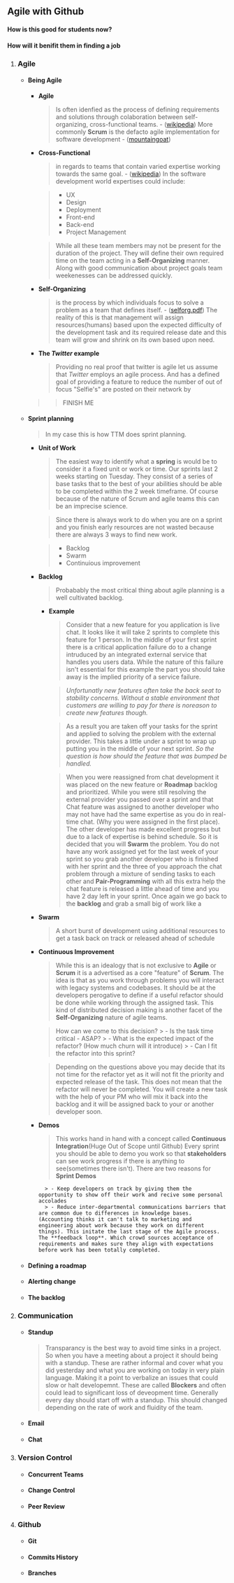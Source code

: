 ## Agile with Github

#### How is this good for students now?
#### How will it benifit them in finding a job

1. ### Agile
    - #### Being Agile
        
        - **Agile**
            > Is often idenfied as the process of defining requirements and solutions through colaboration between self-organizing, cross-functional teams. - ([wikipedia][1]) More commonly **Scrum** is the defacto agile implementation for software development - ([mountaingoat][3])
        
        - **Cross-Functional**
        
            > in regards to teams that contain varied expertise working towards the same goal. - ([wikipedia][4]) In the software development world expertises could include:
        
            > - UX
            > - Design
            > - Deployment
            > - Front-end
            > - Back-end
            > - Project Management
        
            > While all these team members may not be present for the duration of the project. They will define their own required time on the team acting in a **Self-Organizing** manner. Along with good communication about project goals team weekenesses can be addressed quickly.
        
        - **Self-Organizing**
            > is the process by which individuals focus to solve a problem as a team that defines itself. - ([selforg.pdf][2]) The reality of this is that management will assign resources(humans) based upon the expected difficulty of the development task and its required release date and this team will grow and shrink on its own based upon need. 
        
        - **The _Twitter_ example**
            > Providing no real proof that twitter is agile let us assume that _Twitter_ employs an agile process. And has a defined goal of providing a feature to reduce the number of out of focus "Selfie's" are posted on their network by
        >>FINISH ME 
        
    - #### Sprint planning
        > In my case this is how TTM does sprint planning.
        
        - **Unit of Work**
            > The easiest way to identify what a **spring** is would be to consider it a fixed unit or work or time. Our sprints last 2 weeks starting on Tuesday. They consist of a series of base tasks that to the best of your abilities should be able to be completed within the 2 week timeframe. Of course because of the nature of Scrum and agile teams this can be an imprecise science.
            
            > Since there is always work to do when you are on a sprint and you finish early resources are not wasted because there are always 3 ways to find new work.
            
            > - Backlog
            > - Swarm
            > - Continuious improvement
            
        - **Backlog**
            > Probabably the most critical thing about agile planning is a well cultivated backlog.
            
            - **Example**
                > Consider that a new feature for you application is live chat. It looks like it will take 2 sprints to complete this feature for 1 person. In the middle of your first sprint there is a critical application failure do to a change intruduced by an integrated external service that handles you users data. While the nature of this failure isn't essential for this example the part you should take away is the implied priority of a service failure.
             
                > _Unfortunatly new features often take the back seat to stability concerns. Without a stable environment that customers are willing to pay for there is noreason to create new features though._

                > As a result you are taken off your tasks for the sprint and applied to solving the problem with the external provider. This takes a little under a sprint to wrap up putting you in the middle of your next sprint. _So the question is how should the feature that was bumped be handled._
                
                > When you were reassigned from chat development it was placed on the new feature or **Roadmap** backlog and prioritized. While you were still resolving the external provider you passed over a sprint and that Chat feature was assigned to another developer who may not have had the same expertise as you do in real-time chat. (Why you were assigned in the first place). The other developer has made excellent progress but due to a lack of expertise is behind schedule. So it is decided that you will **Swarm** the problem. You do not have any work assigned yet for the last week of your sprint so you grab another developer who is finished with her sprint and the three of you approach the chat problem through a mixture of sending tasks to each other and **Pair-Programming** with all this extra help the chat feature is released a little ahead of time and you have 2 day left in your sprint. Once again we go back to the **backlog** and grab a small big of work like a 
        
        - **Swarm**
            > A short burst of development using additional resources to get a task back on track or released ahead of schedule

        - **Continuous Improvement**
            > While this is an idealogy that is not exclusive to **Agile** or **Scrum** it is a advertised as a core "feature" of **Scrum**. The idea is that as you work through problems you will interact with legacy systems and codebases. It should be at the developers perogative to define if a useful refactor should be done while working through the assigned task. This kind of distributed decision making is another facet of the **Self-Organizing** nature of agile teams.

            > How can we come to this decision?
                > - Is the task time critical - ASAP?
                > - What is the expected impact of the refactor? (How much churn will it introduce)
                > - Can I fit the refactor into this sprint?

            > Depending on the questions above you may decide that its not time for the refactor yet as it will not fit the priority and expected release of the task. This does not mean that the refactor will never be completed. You will create a new task with the help of your PM who will mix it back into the backlog and it will be assigned back to your or another developer soon.
            
        - **Demos**
            > This works hand in hand with a concept called **Continuous Integration**(Huge Out of Scope until Github) Every sprint you should be able to demo you work so that **stakeholders** can see work progress if there is anything to see(sometimes there isn't). There are two reasons for **Sprint Demos**

                > - Keep developers on track by giving them the opportunity to show off their work and recive some personal accolades
                > - Reduce inter-departmental communications barriers that are common due to differences in knowledge bases. (Accounting thinks it can't talk to marketing and engineering about work because they work on different things). This initate the last stage of the Agile process. The **feedback loop**. Which crowd sources acceptance of requirements and makes sure they align with expectations before work has been totally completed.
        
    - #### Defining a roadmap    
    - #### Alerting change
    - #### The backlog
1. ### Communication 
    - #### Standup
        > Transparancy is the best way to avoid time sinks in a project. So when you have a meeting about a project it should being with a standup. These are rather informal and cover what you did yesterday and what you are working on today in very plain language. Making it a point to verbalize an issues that could slow or halt developemnt. These are called **Blockers** and often could lead to significant loss of deveopment time. Generally every day should start off with a standup. This should changed depending on the rate of work and fluidity of the team.
    - #### Email
    - #### Chat
1. ### Version Control 
    - #### Concurrent Teams
    - #### Change Control
    - #### Peer Review
1. ### Github
    - #### Git
    - #### Commits History
    - #### Branches
    
    
[1]: http://en.wikipedia.org/wiki/Agile_software_development
[2]: http://www.controlchaos.com/storage/scrum-articles/selforg.pdf
[3]: http://www.mountaingoatsoftware.com/agile/scrum
[4]: http://en.wikipedia.org/wiki/Cross-functional_team